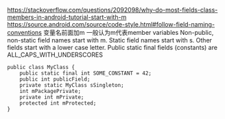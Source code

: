 


https://stackoverflow.com/questions/2092098/why-do-most-fields-class-members-in-android-tutorial-start-with-m
https://source.android.com/source/code-style.html#follow-field-naming-conventions
变量名前面加m   一般认为m代表member variables
Non-public, non-static field names start with m.
Static field names start with s.
Other fields start with a lower case letter.
Public static final fields (constants) are ALL_CAPS_WITH_UNDERSCORES
```
public class MyClass {
    public static final int SOME_CONSTANT = 42;
    public int publicField;
    private static MyClass sSingleton;
    int mPackagePrivate;
    private int mPrivate;
    protected int mProtected;
}
```